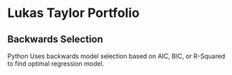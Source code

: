# Lukas Taylor Portfolio
 
## Backwards Selection

Python
Uses backwards model selection based on AIC, BIC, or R-Squared to find optimal regression model.
